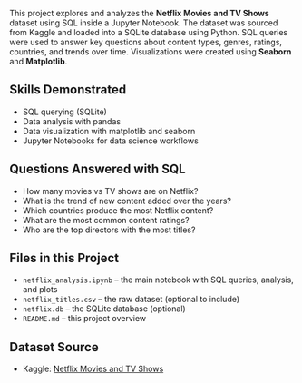 This project explores and analyzes the **Netflix Movies and TV Shows** dataset using SQL inside a Jupyter Notebook. The dataset was sourced from Kaggle and loaded into a SQLite database using Python. SQL queries were used to answer key questions about content types, genres, ratings, countries, and trends over time. Visualizations were created using **Seaborn** and **Matplotlib**.

## Skills Demonstrated

- SQL querying (SQLite)
- Data analysis with pandas
- Data visualization with matplotlib and seaborn
- Jupyter Notebooks for data science workflows

## Questions Answered with SQL

- How many movies vs TV shows are on Netflix?
- What is the trend of new content added over the years?
- Which countries produce the most Netflix content?
- What are the most common content ratings?
- Who are the top directors with the most titles?

## Files in this Project

- `netflix_analysis.ipynb` – the main notebook with SQL queries, analysis, and plots
- `netflix_titles.csv` – the raw dataset (optional to include)
- `netflix.db` – the SQLite database (optional)
- `README.md` – this project overview

## Dataset Source

- Kaggle: [Netflix Movies and TV Shows](https://www.kaggle.com/shivamb/netflix-shows)

